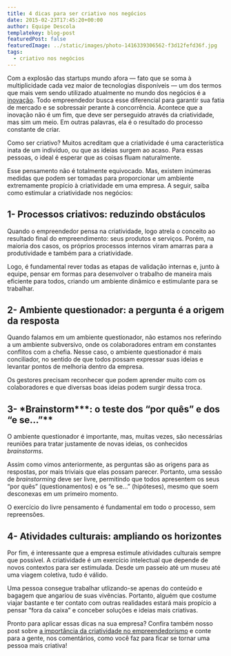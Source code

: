 ```yaml
---
title: 4 dicas para ser criativo nos negócios
date: 2015-02-23T17:45:20+00:00
author: Equipe Descola
templatekey: blog-post
featuredPost: false
featuredImage: ../static/images/photo-1416339306562-f3d12fefd36f.jpg
tags:
  - criativo nos negócios
---
```


Com a explosão das startups mundo afora — fato que se soma à multiplicidade cada vez maior de tecnologias disponíveis — um dos termos que mais vem sendo utilizado atualmente no mundo dos negócios é a [inovação](https://descola.org/drops/como-o-design-ajuda-a-trazer-inovacoes-para-as-empresas/). Todo empreendedor busca esse diferencial para garantir sua fatia de mercado e se sobressair perante à concorrência. Acontece que a inovação não é um fim, que deve ser perseguido através da criatividade, mas sim um meio. Em outras palavras, ela é o resultado do processo constante de criar.

Como ser criativo? Muitos acreditam que a criatividade é uma característica inata de um indivíduo, ou que as ideias surgem ao acaso. Para essas pessoas, o ideal é esperar que as coisas fluam naturalmente.

Esse pensamento não é totalmente equivocado. Mas, existem inúmeras medidas que podem ser tomadas para proporcionar um ambiente extremamente propício à criatividade em uma empresa. A seguir, saiba como estimular a criatividade nos negócios:

## **1- Processos criativos: reduzindo obstáculos**

Quando o empreendedor pensa na criatividade, logo atrela o conceito ao resultado final do empreendimento: seus produtos e serviços. Porém, na maioria dos casos, os próprios processos internos viram amarras para a produtividade e também para a criatividade.

Logo, é fundamental rever todas as etapas de validação internas e, junto à equipe, pensar em formas para desenvolver o trabalho de maneira mais eficiente para todos, criando um ambiente dinâmico e estimulante para se trabalhar.

## **2- Ambiente questionador: a pergunta é a origem da resposta**

Quando falamos em um ambiente questionador, não estamos nos referindo a um ambiente subversivo, onde os colaboradores entram em constantes conflitos com a chefia. Nesse caso, o ambiente questionador é mais conciliador, no sentido de que todos possam expressar suas ideias e levantar pontos de melhoria dentro da empresa.

Os gestores precisam reconhecer que podem aprender muito com os colaboradores e que diversas boas ideias podem surgir dessa troca.

## **3- \*Brainstorm\*\*\***: o teste dos “por quês” e dos “e se…”\*\*

O ambiente questionador é importante, mas, muitas vezes, são necessárias reuniões para tratar justamente de novas ideias, os conhecidos _brainstorms_.

Assim como vimos anteriormente, as perguntas são as origens para as respostas, por mais triviais que elas possam parecer. Portanto, uma sessão de _brainstorming_ deve ser livre, permitindo que todos apresentem os seus “por quês” (questionamentos) e os “e se…” (hipóteses), mesmo que soem desconexas em um primeiro momento.

O exercício do livre pensamento é fundamental em todo o processo, sem repreensões.

## **4- Atividades culturais: ampliando os horizontes**

Por fim, é interessante que a empresa estimule atividades culturais sempre que possível. A criatividade é um exercício intelectual que depende de novos contextos para ser estimulada. Desde um passeio até um museu até uma viagem coletiva, tudo é válido.

Uma pessoa consegue trabalhar utlizando-se apenas do conteúdo e bagagem que angariou de suas vivências. Portanto, alguém que costume viajar bastante e ter contato com outras realidades estará mais propício a pensar “fora da caixa” e conceber soluções e ideias mais criativas.

Pronto para aplicar essas dicas na sua empresa? Confira também nosso post sobre [a importância da criatividade no empreendedorismo](https://descola.org/drops/a-importancia-da-criatividade-no-empreendedorismo/) e conte para a gente, nos comentários, como você faz para ficar se tornar uma pessoa mais criativa!
